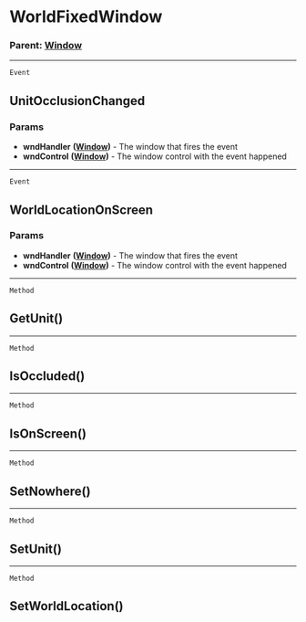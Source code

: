 WorldFixedWindow
================

### Parent: [Window](../WindowControls/Window.md)

------------------------------------------------------------------------

`Event`

UnitOcclusionChanged
--------------------

### Params

-   **wndHandler** **([Window](../WindowControls/Window.md))** - The
    window that fires the event
-   **wndControl** **([Window](../WindowControls/Window.md))** - The
    window control with the event happened

------------------------------------------------------------------------

`Event`

WorldLocationOnScreen
---------------------

### Params

-   **wndHandler** **([Window](../WindowControls/Window.md))** - The
    window that fires the event
-   **wndControl** **([Window](../WindowControls/Window.md))** - The
    window control with the event happened

------------------------------------------------------------------------

`Method`

GetUnit()
---------

------------------------------------------------------------------------

`Method`

IsOccluded()
------------

------------------------------------------------------------------------

`Method`

IsOnScreen()
------------

------------------------------------------------------------------------

`Method`

SetNowhere()
------------

------------------------------------------------------------------------

`Method`

SetUnit()
---------

------------------------------------------------------------------------

`Method`

SetWorldLocation()
------------------
